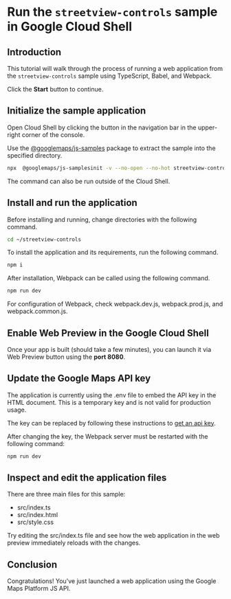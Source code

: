 # Run the `streetview-controls` sample in Google Cloud Shell

<walkthrough-tutorial-duration duration="10"/>

## Introduction

This tutorial will walk through the process of running a web application from
the `streetview-controls` sample using TypeScript, Babel, and Webpack.

Click the **Start** button to continue.

## Initialize the sample application

Open Cloud Shell by clicking the
<walkthrough-cloud-shell-icon></walkthrough-cloud-shell-icon> button in the
navigation bar in the upper-right corner of the console.

Use the [@googlemaps/js-samples](https://www.npmjs.com/package/@googlemaps/js-samples) package to 
extract the sample into the specified directory.

```bash
npx  @googlemaps/js-samplesinit -v --no-open --no-hot streetview-controls ~/streetview-controls
```

The command can also be run outside of the Cloud Shell.

## Install and run the application

Before installing and running, change directories with the following command.

```bash
cd ~/streetview-controls
```

To install the application and its requirements, run the following command.

```bash
npm i
```

After installation, Webpack can be called using the following command.

```bash
npm run dev
```

For configuration of Webpack, check
<walkthrough-editor-open-file filePath="streetview-controls/webpack.dev.js">webpack.dev.js</walkthrough-editor-open-file>,
<walkthrough-editor-open-file filePath="streetview-controls/webpack.prod.js">webpack.prod.js</walkthrough-editor-open-file>,
and
<walkthrough-editor-open-file filePath="streetview-controls/webpack.common.js">webpack.common.js</walkthrough-editor-open-file>.

## Enable Web Preview in the Google Cloud Shell

Once your app is built (should take a few minutes), you can launch it via
<walkthrough-spotlight-pointer target="cloudshell" spotlightId="devshell-web-preview-button">Web
Preview button</walkthrough-spotlight-pointer> using the **port 8080**.

## Update the Google Maps API key

The application is currently using the
<walkthrough-editor-open-file filePath="streetview-controls/.env">.env</walkthrough-editor-open-file>
file to embed the API key in the HTML document. This is a temporary key and is
not valid for production usage.

The key can be replaced by following these instructions to
[get an api key](https://developers.google.com/maps/documentation/javascript/get-api-key).

After changing the key, the Webpack server must be restarted with the following
command:

```bash
npm run dev
```

## Inspect and edit the application files

There are three main files for this sample:

*   <walkthrough-editor-open-file filePath="streetview-controls/src/index.ts">src/index.ts</walkthrough-editor-open-file>
*   <walkthrough-editor-open-file filePath="streetview-controls/src/index.html">src/index.html</walkthrough-editor-open-file>
*   <walkthrough-editor-open-file filePath="streetview-controls/src/style.css">src/style.css</walkthrough-editor-open-file>

Try editing the <walkthrough-editor-open-file filePath="streetview-controls/src/index.ts">src/index.ts</walkthrough-editor-open-file> file and see how the web application in the web preview immediately reloads with the changes.

## Conclusion

<walkthrough-conclusion-trophy></walkthrough-conclusion-trophy>

Congratulations! You've just launched a web application using the Google Maps
Platform JS API.
